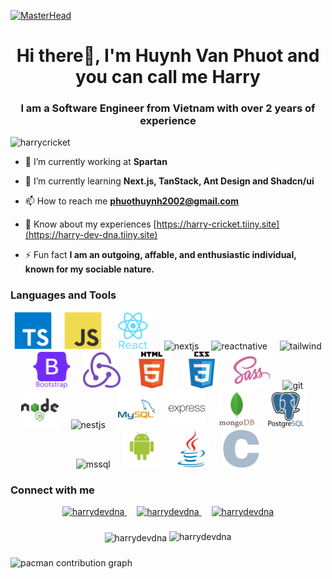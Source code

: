 [![MasterHead](https://bit.ly/43u1Jlg)](https://harrycricket.io)
<h1 align="center">Hi there👋, I'm Huynh Van Phuot and you can call me Harry</h1>
<h3 align="center">I am a Software Engineer from Vietnam with over 2 years of experience</h3>

<p align="left"> <img src="https://komarev.com/ghpvc/?username=harrycricket&label=Profile%20views&color=0e75b6&style=flat" alt="harrycricket" /> </p>

- 🔭 I’m currently working at **Spartan**

- 🌱 I’m currently learning **Next.js, TanStack, Ant Design and Shadcn/ui**

- 📫 How to reach me **phuothuynh2002@gmail.com**

- 📄 Know about my experiences [https://harry-cricket.tiiny.site](https://harry-dev-dna.tiiny.site)

- ⚡ Fun fact **I am an outgoing, affable, and enthusiastic individual, known for my sociable nature.**

### Languages and Tools

<div align="center">
  <img src="https://raw.githubusercontent.com/devicons/devicon/master/icons/typescript/typescript-original.svg" alt="typescript" height="60"/>
  <img width="12" />
  <img src="https://raw.githubusercontent.com/devicons/devicon/master/icons/javascript/javascript-original.svg" alt="javascript" height="60"/>
  <img width="12" />
  <img src="https://raw.githubusercontent.com/devicons/devicon/master/icons/react/react-original-wordmark.svg" alt="react" height="60"/>
  <img width="12" />
  <img src="https://www.svgrepo.com/show/354112/nextjs.svg" alt="nextjs" height="60"/>
  <img width="12" />
  <img src="https://reactnative.dev/img/header_logo.svg" alt="reactnative" height="60"/>
  <img width="12" />
  <img src="https://www.vectorlogo.zone/logos/tailwindcss/tailwindcss-icon.svg" alt="tailwind" width="40" height="60"/>
  <img width="12" />
  <img src="https://raw.githubusercontent.com/devicons/devicon/master/icons/bootstrap/bootstrap-plain-wordmark.svg" alt="bootstrap" height="60"/>
  <img width="12" />
  <img src="https://raw.githubusercontent.com/devicons/devicon/master/icons/redux/redux-original.svg" alt="redux" height="60"/>
  <img width="12" />
  <img src="https://raw.githubusercontent.com/devicons/devicon/master/icons/html5/html5-original-wordmark.svg" alt="html5" height="60"/>
  <img width="12" />
  <img src="https://raw.githubusercontent.com/devicons/devicon/master/icons/css3/css3-original-wordmark.svg" alt="css3" height="60"/>
  <img width="12" />
  <img src="https://raw.githubusercontent.com/devicons/devicon/master/icons/sass/sass-original.svg" alt="sass" height="60"/>
  <img width="12" />
  <img src="https://www.vectorlogo.zone/logos/git-scm/git-scm-icon.svg" alt="git" height="60"/>
  <img width="12" />
  <img src="https://raw.githubusercontent.com/devicons/devicon/master/icons/nodejs/nodejs-original-wordmark.svg" alt="nodejs" height="60"/>
  <img width="12" />
  <img src="https://www.svgrepo.com/show/373872/nestjs.svg" alt="nestjs" height="60"/>
  <img width="12" />
  <img src="https://raw.githubusercontent.com/devicons/devicon/master/icons/mysql/mysql-original-wordmark.svg" alt="mysql" height="60"/>
  <img width="12" />
  <img src="https://raw.githubusercontent.com/devicons/devicon/master/icons/express/express-original-wordmark.svg" alt="express" height="60"/>
  <img width="12" />
  <img src="https://raw.githubusercontent.com/devicons/devicon/master/icons/mongodb/mongodb-original-wordmark.svg" alt="mongodb" height="60"/>
  <img width="12" />
  <img src="https://raw.githubusercontent.com/devicons/devicon/master/icons/postgresql/postgresql-original-wordmark.svg" alt="postgresql" height="60"/>
  <img width="12" />
  <img src="https://www.svgrepo.com/show/303229/microsoft-sql-server-logo.svg" alt="mssql" height="60"/>
  <img width="12" />
  <img src="https://raw.githubusercontent.com/devicons/devicon/master/icons/android/android-original-wordmark.svg" alt="android" height="60"/>
  <img width="12" />
  <img src="https://raw.githubusercontent.com/devicons/devicon/master/icons/java/java-original.svg" alt="java" height="60"/>
  <img width="12" />
  <img src="https://raw.githubusercontent.com/devicons/devicon/master/icons/c/c-original.svg" alt="c" height="60"/>
</div>

### Connect with me

<div align="center">
  <a href="https://linkedin.com/in/harrydevdna" target="blank">
    <img src="https://raw.githubusercontent.com/rahuldkjain/github-profile-readme-generator/master/src/images/icons/Social/linked-in-alt.svg" alt="harrydevdna" height="30" />
  </a>
  <img width="12" />
  <a href="https://www.leetcode.com/harrydevdna" target="blank">
    <img src="https://raw.githubusercontent.com/rahuldkjain/github-profile-readme-generator/master/src/images/icons/Social/leet-code.svg" alt="harrydevdna" height="30" />
  </a>
  <img width="12" />
  <a href="https://fb.com/harrydevdna" target="blank">
    <img src="https://raw.githubusercontent.com/rahuldkjain/github-profile-readme-generator/master/src/images/icons/Social/facebook.svg" alt="harrydevdna" height="30" />
  </a>
</div>

###

<div align="center">
  <img align="center" src="https://github-readme-streak-stats.herokuapp.com/?user=harrydevdna&" alt="harrydevdna" />
  <img src="https://github-profile-trophy.vercel.app/?username=harrydevdna" alt="harrydevdna" />
</div>

###

<picture>
  <source media="(prefers-color-scheme: dark)" srcset="https://raw.githubusercontent.com/maurodesouza/maurodesouza/output/pacman-contribution-graph-dark.svg">
  <source media="(prefers-color-scheme: light)" srcset="https://raw.githubusercontent.com/maurodesouza/maurodesouza/output/pacman-contribution-graph.svg">
  <img alt="pacman contribution graph" src="https://raw.githubusercontent.com/maurodesouza/maurodesouza/output/pacman-contribution-graph.svg">
</picture>

###